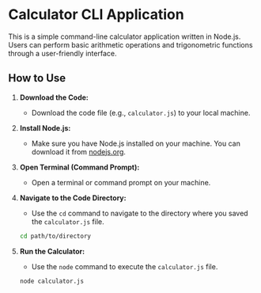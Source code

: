 # Calculator CLI Application

This is a simple command-line calculator application written in Node.js. Users can perform basic arithmetic operations and trigonometric functions through a user-friendly interface.

## How to Use

1. **Download the Code:**
   - Download the code file (e.g., `calculator.js`) to your local machine.

2. **Install Node.js:**
   - Make sure you have Node.js installed on your machine. You can download it from [nodejs.org](https://nodejs.org/).

3. **Open Terminal (Command Prompt):**
   - Open a terminal or command prompt on your machine.

4. **Navigate to the Code Directory:**
   - Use the `cd` command to navigate to the directory where you saved the `calculator.js` file.

   ```bash
   cd path/to/directory

4. **Run the Calculator:**
   - Use the `node` command to execute the `calculator.js` file.

   ```bash
   node calculator.js
